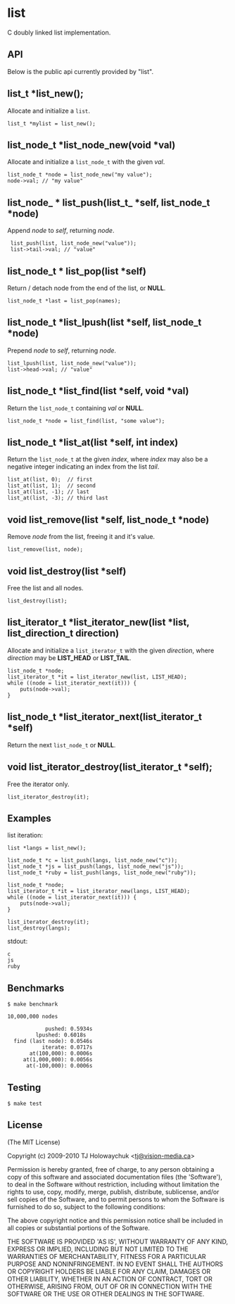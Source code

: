 
# list

 C doubly linked list implementation.

## API

 Below is the public api currently provided by "list".

## list_t *list_new();

 Allocate and initialize a `list`.
 
    list_t *mylist = list_new();

## list_node_t \*list_node_new(void *val)

 Allocate and initialize a `list_node_t` with the given _val_.

    list_node_t *node = list_node_new("my value");
    node->val; // "my value"

## list_node_ \* list_push(list_t_ \*self, list_node_t *node)

 Append _node_ to _self_, returning _node_.
 
     list_push(list, list_node_new("value"));
     list->tail->val; // "value"

## list_node_t \* list_pop(list \*self)

  Return / detach node from the end of the list, or __NULL__.

    list_node_t *last = list_pop(names);

##  list_node_t \*list_lpush(list \*self, list_node_t *node)

 Prepend _node_ to _self_, returning _node_.

    list_lpush(list, list_node_new("value"));
    list->head->val; // "value"

## list_node_t \*list_find(list \*self, void *val)

 Return the `list_node_t` containing _val_ or __NULL__.

    list_node_t *node = list_find(list, "some value");

## list_node_t \*list_at(list *self, int index)

 Return the `list_node_t` at the given _index_, where _index_
 may also be a negative integer indicating an index from the
 list _tail_.

    list_at(list, 0);  // first
    list_at(list, 1);  // second
    list_at(list, -1); // last
    list_at(list, -3); // third last

## void list_remove(list \*self, list_node_t *node)

  Remove _node_ from the list, freeing it and it's value.

    list_remove(list, node);

## void list_destroy(list *self)

  Free the list and all nodes.

    list_destroy(list);

## list_iterator_t \*list_iterator_new(list *list, list_direction_t direction)

  Allocate and initialize a `list_iterator_t` with the given _direction_,
  where _direction_ may be __LIST_HEAD__ or __LIST_TAIL__.

    list_node_t *node;
    list_iterator_t *it = list_iterator_new(list, LIST_HEAD);
    while ((node = list_iterator_next(it))) {
    	puts(node->val);
    }  

## list_node_t \*list_iterator_next(list_iterator_t *self)

  Return the next `list_node_t` or __NULL__.

## void list_iterator_destroy(list_iterator_t *self);

  Free the iterator only.

    list_iterator_destroy(it);

## Examples

list iteration:

    list *langs = list_new();
    
    list_node_t *c = list_push(langs, list_node_new("c"));
    list_node_t *js = list_push(langs, list_node_new("js"));
    list_node_t *ruby = list_push(langs, list_node_new("ruby"));
    
    list_node_t *node;
    list_iterator_t *it = list_iterator_new(langs, LIST_HEAD);
    while ((node = list_iterator_next(it))) {
    	puts(node->val);
    }
    
    list_iterator_destroy(it);
    list_destroy(langs);

stdout:

    c
    js
    ruby

## Benchmarks

    $ make benchmark

    10,000,000 nodes

                pushed: 0.5934s
             lpushed: 0.6018s
      find (last node): 0.0546s
               iterate: 0.0717s
           at(100,000): 0.0006s
         at(1,000,000): 0.0056s
          at(-100,000): 0.0006s



## Testing

    $ make test

## License 

(The MIT License)

Copyright (c) 2009-2010 TJ Holowaychuk &lt;tj@vision-media.ca&gt;

Permission is hereby granted, free of charge, to any person obtaining
a copy of this software and associated documentation files (the
'Software'), to deal in the Software without restriction, including
without limitation the rights to use, copy, modify, merge, publish,
distribute, sublicense, and/or sell copies of the Software, and to
permit persons to whom the Software is furnished to do so, subject to
the following conditions:

The above copyright notice and this permission notice shall be
included in all copies or substantial portions of the Software.

THE SOFTWARE IS PROVIDED 'AS IS', WITHOUT WARRANTY OF ANY KIND,
EXPRESS OR IMPLIED, INCLUDING BUT NOT LIMITED TO THE WARRANTIES OF
MERCHANTABILITY, FITNESS FOR A PARTICULAR PURPOSE AND NONINFRINGEMENT.
IN NO EVENT SHALL THE AUTHORS OR COPYRIGHT HOLDERS BE LIABLE FOR ANY
CLAIM, DAMAGES OR OTHER LIABILITY, WHETHER IN AN ACTION OF CONTRACT,
TORT OR OTHERWISE, ARISING FROM, OUT OF OR IN CONNECTION WITH THE
SOFTWARE OR THE USE OR OTHER DEALINGS IN THE SOFTWARE.